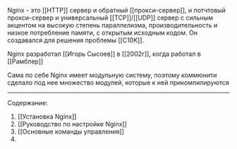 
Nginx - это [[HTTP]] сервер и обратный [[прокси-сервер]], и потчтовый прокси-сервер и универсальный [[TCP]]/[[UDP]] сервер с сильным акцентом на высокую степень параллелизма, производительность и низкое потребление памяти, с открытым исходным кодом. Он создавался для решения проблемы [[C10K]]. 

Nginx разработал [[Игорь Сысоев]] в [[2002г]], когда работал в [[Рамблер]] 

Сама по себе Nginx имеет модульную систему, поэтому коммюнити сделало под нее множество модулей, которые к ней прикомпилируются

---
Содержание:
1. [[Установка Nginx]]
2. [[Руководство по настройке Nginx]]
3. [[Основные команды управления]]
4. 